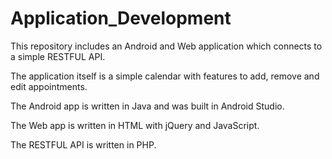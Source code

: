 # Application_Development

This repository includes an Android and Web application which connects to a simple RESTFUL API.

The application itself is a simple calendar with features to add, remove and edit appointments.

The Android app is written in Java and was built in Android Studio.

The Web app is written in HTML with jQuery and JavaScript.

The RESTFUL API is written in PHP.
